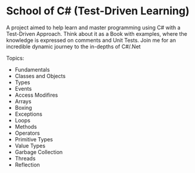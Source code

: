 School of C# (Test-Driven Learning)
================

A project aimed to help learn and master programming using C# with a Test-Driven Approach. Think about it as a Book with examples, where the knowledge is expressed on comments and Unit Tests. Join me for an incredible dynamic journey to the in-depths of C#/.Net

Topics:

 - Fundamentals
 - Classes and Objects 
 - Types
 - Events 
 - Access Modifires
 - Arrays
 - Boxing
 - Exceptions
 - Loops
 - Methods
 - Operators
 - Primitive Types
 - Value Types
 - Garbage Collection
 - Threads
 - Reflection
